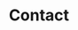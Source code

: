 ---
title: "Contact"
layout: "contact"
draft: false

contact_image: "images/vectors/contact-us.png"
---